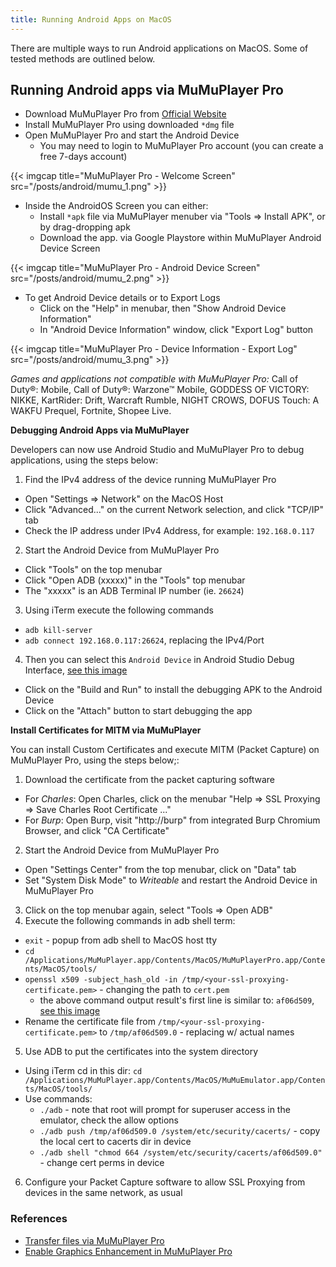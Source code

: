 ```yaml
---
title: Running Android Apps on MacOS
---
```


There are multiple ways to run Android applications on MacOS. Some of tested methods are outlined below.

## Running Android apps via MuMuPlayer Pro

* Download MuMuPlayer Pro from [Official Website](https://www.mumuplayer.com/mac/)
* Install MuMuPlayer Pro using downloaded `*dmg` file
* Open MuMuPlayer Pro and start the Android Device
  - You may need to login to MuMuPlayer Pro account (you can create a free 7-days account)

{{< imgcap title="MuMuPlayer Pro - Welcome Screen" src="/posts/android/mumu_1.png" >}}

* Inside the AndroidOS Screen you can either:
  - Install `*apk` file via MuMuPlayer menuber via "Tools => Install APK", or by drag-dropping apk
  - Download the app. via Google Playstore within MuMuPlayer Android Device Screen

{{< imgcap title="MuMuPlayer Pro - Android Device Screen" src="/posts/android/mumu_2.png" >}}

* To get Android Device details or to Export Logs
  - Click on the "Help" in menubar, then "Show Android Device Information"
  - In "Android Device Information" window, click "Export Log" button

{{< imgcap title="MuMuPlayer Pro - Device Information - Export Log" src="/posts/android/mumu_3.png" >}}

*Games and applications not compatible with MuMuPlayer Pro:* Call of Duty®: Mobile, Call of Duty®: Warzone™ Mobile, GODDESS OF VICTORY: NIKKE, KartRider: Drift, Warcraft Rumble, NIGHT CROWS, DOFUS Touch: A WAKFU Prequel, Fortnite, Shopee Live.

**Debugging Android Apps via MuMuPlayer**

Developers can now use Android Studio and MuMuPlayer Pro to debug applications, using the steps below:

1. Find the IPv4 address of the device running MuMuPlayer Pro
  - Open "Settings => Network" on the MacOS Host
  - Click "Advanced..." on the current Network selection, and click "TCP/IP" tab
  - Check the IP address under IPv4 Address, for example: `192.168.0.117`
2. Start the Android Device from MuMuPlayer Pro
  - Click "Tools" on the top menubar
  - Click "Open ADB (xxxxx)" in the "Tools" top menubar
  - The "xxxxx" is an ADB Terminal IP number (ie. `26624`)
3. Using iTerm execute the following commands
  - `adb kill-server`
  - `adb connect 192.168.0.117:26624`, replacing the IPv4/Port
4. Then you can select this `Android Device` in Android Studio Debug Interface, [see this image](https://r.res.easebar.com/pic/20240814/5f6dd2d3-6976-456f-950d-279edc87b78e.png)
  - Click on the "Build and Run" to install the debugging APK to the Android Device
  - Click on the "Attach" button to start debugging the app

**Install Certificates for MITM via MuMuPlayer**

You can install Custom Certificates and execute MITM (Packet Capture) on MuMuPlayer Pro, using the steps below;:

1. Download the certificate from the packet capturing software
  - For *Charles*: Open Charles, click on the menubar "Help => SSL Proxying => Save Charles Root Certificate ..."
  - For *Burp*: Open Burp, visit "http://burp" from integrated Burp Chromium Browser, and click "CA Certificate"
2. Start the Android Device from MuMuPlayer Pro
  - Open "Settings Center" from the top menubar, click on "Data" tab
  - Set "System Disk Mode" to *Writeable* and restart the Android Device in MuMuPlayer Pro
3. Click on the top menubar again, select "Tools => Open ADB"
4. Execute the following commands in adb shell term:
  - `exit` - popup from adb shell to MacOS host tty
  - `cd /Applications/MuMuPlayer.app/Contents/MacOS/MuMuPlayerPro.app/Contents/MacOS/tools/`
  - `openssl x509 -subject_hash_old -in /tmp/<your-ssl-proxying-certificate.pem>` - changing the path to `cert.pem`
    - the above command output result's first line is similar to: `af06d509`, [see this image](https://r.res.easebar.com/pic/20240404/21ef8ad8-94d4-41b5-bd60-9b74d76be62b.png)
  - Rename the certificate file from `/tmp/<your-ssl-proxying-certificate.pem>` to `/tmp/af06d509.0` - replacing w/ actual names
5. Use ADB to put the certificates into the system directory
  - Using iTerm cd in this dir: `cd /Applications/MuMuPlayer.app/Contents/MacOS/MuMuEmulator.app/Contents/MacOS/tools/`
  - Use commands:
    - `./adb` - note that root will prompt for superuser access in the emulator, check the allow options
    - `./adb push /tmp/af06d509.0 /system/etc/security/cacerts/` - copy the local cert to cacerts dir in device
    - `./adb shell "chmod 664 /system/etc/security/cacerts/af06d509.0"` - change cert perms in device
6. Configure your Packet Capture software to allow SSL Proxying from devices in the same network, as usual

### References

* [Transfer files via MuMuPlayer Pro](https://www.mumuplayer.com/mac/tutorials/transfer-files.html)
* [Enable Graphics Enhancement in MuMuPlayer Pro](https://www.mumuplayer.com/mac/tutorials/graphics-enhancement.html)
